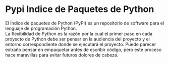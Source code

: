 # Pypi Indice de Paquetes de Python
El Índice de paquetes de Python (PyPI) es un repositorio de software para el lenguaje de programación Python.  
La flexibilidad de Python es la razón por la cual el primer paso en cada proyecto de Python debe ser pensar en la audiencia del proyecto y el entorno correspondiente donde se ejecutará el proyecto. Puede parecer extraño pensar en empaquetar antes de escribir código, pero este proceso hace maravillas para evitar futuros dolores de cabeza.
